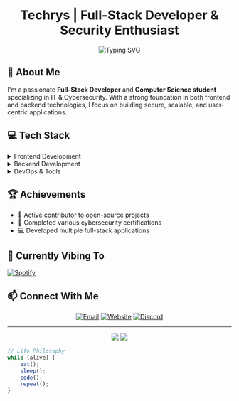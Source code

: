 <h1 align="center">Techrys | Full-Stack Developer & Security Enthusiast</h1>

<div align="center">
  <img src="https://readme-typing-svg.herokuapp.com?font=Fira+Code&pause=1000&color=2196F3&center=true&vCenter=true&width=435&lines=Full-Stack+Web+Developer;Cybersecurity+Specialist;Computer+Science+Student;Always+Learning%2C+Always+Building" alt="Typing SVG" />
</div>


## 🎯 About Me

I'm a passionate **Full-Stack Developer** and **Computer Science student** specializing in IT & Cybersecurity. With a strong foundation in both frontend and backend technologies, I focus on building secure, scalable, and user-centric applications.

## 💻 Tech Stack

<details>
<summary>Frontend Development</summary>

```javascript
const frontend = {
    languages: ['HTML5', 'CSS3', 'JavaScript', 'TypeScript'],
    frameworks: {
        major: ['React', 'Vue.js'],
        learning: ['Angular'],
    },
    styling: ['Tailwind CSS', 'SASS', 'Styled Components'],
    tools: ['Redux', 'Vuex', 'Webpack', 'Vite']
};
```
</details>

<details>
<summary>Backend Development</summary>

```javascript
const backend = {
    languages: ['Node.js', 'Python', 'PHP', 'C#', 'C++'],
    frameworks: ['Express.js', 'Django', 'Laravel', '.NET'],
    databases: {
        sql: ['MySQL', 'PostgreSQL'],
        nosql: ['MongoDB', 'Firebase'],
    },
    apis: ['REST', 'GraphQL'],
    tools: ['Docker', 'Nginx', 'Apache']
};
```
</details>

<details>
<summary>DevOps & Tools</summary>

```javascript
const devops = {
    versionControl: ['Git', 'GitHub', 'GitLab'],
    containerization: ['Docker', 'Docker Compose'],
    cloud: ['AWS', 'Vercel', 'Netlify'],
    testing: ['Jest', 'Cypress', 'PHPUnit'],
    monitoring: ['New Relic', 'Sentry'],
    os: ['Linux', 'Windows', 'macOS']
};
```
</details>


## 🏆 Achievements

- 🌟 Active contributor to open-source projects
- 🏅 Completed various cybersecurity certifications
- 💻 Developed multiple full-stack applications

## 🎵 Currently Vibing To

[![Spotify](https://novatorem-spotify.vercel.app/api/spotify)](https://open.spotify.com/user/techrys)

## 📫 Connect With Me

<div align="center">
  
[![Email](https://img.shields.io/badge/Email-techrys.contact%40gmail.com-D14836?style=for-the-badge&logo=gmail&logoColor=white)](mailto:techrys.contact@gmail.com)
[![Website](https://img.shields.io/badge/Website-techrys.dev-0A66C2?style=for-the-badge&logo=internet-explorer&logoColor=white)](https://techrys.dev)
[![Discord](https://img.shields.io/badge/Discord-Techrys-5865F2?style=for-the-badge&logo=discord&logoColor=white)](https://discord.com/users/techrys)

</div>

---

<div align="center">
  <img src="https://forthebadge.com/images/badges/built-with-love.svg" />
  <img src="https://forthebadge.com/images/badges/powered-by-coffee.svg" />
</div>

```javascript
// Life Philosophy
while (alive) {
    eat();
    sleep();
    code();
    repeat();
}
```
